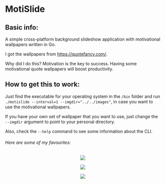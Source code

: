 # MotiSlide

## Basic info:

A simple cross-platform background slideshow application with motivational wallpapers written in Go.

I got the wallpapers from https://quotefancy.com/.

Why did I do this? Motivation is the key to success. Having some motivational quote wallpapers will boost productivity.

## How to get this to work:

Just find the executable for your operating system in the `/bin` folder and run `./motislide --interval=1 --imgdir="../../images"`, in case you want to use the motivational wallpapers. 

If you have your own set of wallpaper that you want to use, just change the `--imgdir` argument to point to your personal directory.

Also, check the `--help` command to see some information about the CLI.

###### Here are some of my favourites:
<p align="center">
  <img src = "https://i.imgur.com/pce3Dhp.png"/>
</p>

<p align="center">
  <img src = "https://i.imgur.com/beG6sj3.jpg"/>
</p>

<p align="center">
  <img src = "https://i.imgur.com/CsyQsfl.jpg"/>
</p>
